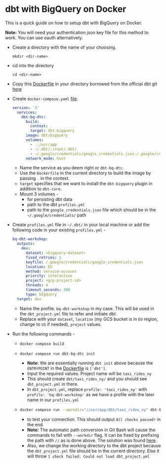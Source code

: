 # dbt with BigQuery on Docker

This is a quick guide on how to setup dbt with BigQuery on Docker.

**Note:** You will need your authentication json key file for this method to work. You can use oauth alternatively.

- Create a directory with the name of your choosing.
  ```
  mkdir <dir-name>
  ```
- cd into the directory
  ```
  cd <dir-name>
  ```
- Copy this [Dockerfile](Dockerfile) in your directory borrowed from the official dbt git [here](https://github.com/dbt-labs/dbt-core/blob/main/docker/Dockerfile)
- Create `docker-compose.yaml` [file](docker-compose.yaml).
  ```yaml
  version: '3'
    services:
      dbt-bq-dtc:
        build:
          context: .
          target: dbt-bigquery
        image: dbt/bigquery
        volumes:
          - .:/usr/app
          - ~/.dbt/:/root/.dbt/
          - ~/.google/credentials/google_credentials.json:/.google/credentials/google_credentials.json
        network_mode: host
  ```
  -   Name the service as you deem right or `dbt-bq-dtc`.
  -   Use the `Dockerfile` in the current directory to build the image by passing `.` in the context.
  -   `target` specifies that we want to install the `dbt-bigquery` plugin in addition to `dbt-core`.
  -  Mount 3 volumes -
     - for persisting dbt data
     - path to the dbt `profiles.yml`
     - path to the `google_credentials.json` file which should be in the `~/.google/credentials/` path

- Create `profiles.yml` file in `~/.dbt/` in your local machine or add the following code in your existing `profiles.yml` - 
  ```yaml
  bq-dbt-workshop:
    outputs:
      dev:
        dataset: <bigquery-dataset>
        fixed_retries: 1
        keyfile: /.google/credentials/google_credentials.json
        location: EU
        method: service-account
        priority: interactive
        project: <gcp-project-id>
        threads: 4
        timeout_seconds: 300
        type: bigquery
    target: dev
  ```
  - Name the profile. `bq-dbt-workshop` in my case. This will be used in the `dbt_project.yml` file to refer and initiate dbt.
  - Replace with your `dataset`, `location` (my GCS bucket is in `EU` region, change to `US` if needed), `project` values.
- Run the following commands -
  - ```bash 
    docker compose build 
    ```
  - ```bash 
    docker compose run dbt-bq-dtc init
    ``` 
    - **Note:** We are essentially running `dbt init` above because the `ENTRYPOINT` in the [Dockerfile](Dockerfile) is `['dbt']`.
    - Input the required values. Project name will be `taxi_rides_ny`
    - This should create `dbt/taxi_rides_ny/` and you should see `dbt_project.yml` in there.
    - In `dbt_project.yml`, replace `profile: 'taxi_rides_ny'` with `profile: 'bq-dbt-workshop'` as we have a profile with the later name in our `profiles.yml`
  - ```bash
    docker compose run --workdir="//usr/app/dbt/taxi_rides_ny" dbt-bq-dtc debug
     ``` 
    - to test your connection. This should output `All checks passed!` in the end.
    - **Note:** The automatic path conversion in Git Bash will cause the commands to fail with `--workdir` flag. It can be fixed by prefixing the path with `//` as is done above. The solution was found [here](https://github.com/docker/cli/issues/2204#issuecomment-638993192).
    - Also, we change the working directory to the dbt project because the `dbt_project.yml` file should be in the current directory. Else it will throw `1 check failed: Could not load dbt_project.yml`